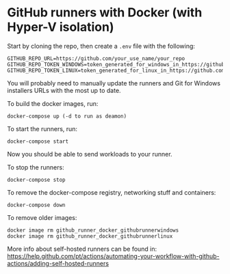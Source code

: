 GitHub runners with Docker (with Hyper-V isolation)
===========================

Start by cloning the repo, then create a `.env` file with the following:

```
GITHUB_REPO_URL=https://github.com/your_use_name/your_repo
GITHUB_REPO_TOKEN_WINDOWS=token_generated_for_windows_in_https://github.com/your_use_name/your_repo/settings/actions
GITHUB_REPO_TOKEN_LINUX=token_generated_for_linux_in_https://github.com/your_use_name/your_repo/settings/actions
```

You will probably need to manually update the runners and Git for Windows installers URLs with the most up to date.

To build the docker images, run:
```
docker-compose up (-d to run as deamon)
```

To start the runners, run:
```
docker-compose start
```

Now you should be able to send workloads to your runner.

To stop the runners:
```
docker-compose stop
```

To remove the docker-compose registry, networking stuff and containers:
```
docker-compose down
```

To remove older images:
```
docker image rm github_runner_docker_githubrunnerwindows
docker image rm github_runner_docker_githubrunnerlinux
```
More info about self-hosted runners can be found in: https://help.github.com/pt/actions/automating-your-workflow-with-github-actions/adding-self-hosted-runners
